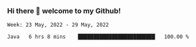 ### Hi there 👋 welcome to my Github! 

<!--START_SECTION:waka-->
```text
Week: 23 May, 2022 - 29 May, 2022

Java   6 hrs 8 mins    █████████████████████████   100.00 % 
```
<!--END_SECTION:waka-->
